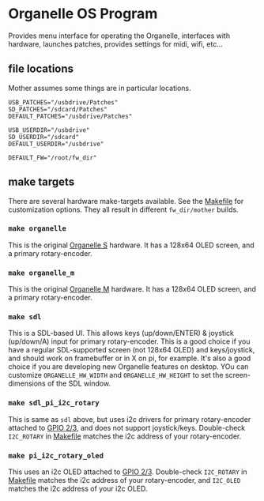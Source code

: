 # Organelle OS Program

Provides menu interface for operating the Organelle, interfaces with hardware, launches patches, provides settings for midi, wifi, etc...

## file locations

Mother assumes some things are in particular locations.

```
USB_PATCHES="/usbdrive/Patches"
SD_PATCHES="/sdcard/Patches"
DEFAULT_PATCHES="/usbdrive/Patches"

USB_USERDIR="/usbdrive"
SD_USERDIR="/sdcard"
DEFAULT_USERDIR="/usbdrive"

DEFAULT_FW="/root/fw_dir"
```

## make targets

There are several hardware make-targets available. See the [Makefile](./Makefile) for customization options. They all result in different `fw_dir/mother` builds.

### `make organelle`

This is the original [Organelle S](https://www.critterandguitari.com/organelle) hardware. It has a 128x64 OLED screen, and a primary rotary-encoder.


### `make organelle_m`

This is the original [Organelle M](https://www.critterandguitari.com/organelle) hardware. It has a 128x64 OLED screen, and a primary rotary-encoder.


### `make sdl`

This is a SDL-based UI. This allows keys (up/down/ENTER) & joystick (up/down/A) input for primary rotary-encoder. This is a good choice if you have a regular SDL-supported screen (not 128x64 OLED) and keys/joystick, and should work on framebuffer or in X on pi, for example. It's also a good choice if you are developing new Organelle features on desktop. YOu can customize `ORGANELLE_HW_WIDTH` and `ORGANELLE_HW_HEIGHT` to set the screen-dimensions of the SDL window.

### `make sdl_pi_i2c_rotary`

This is same as `sdl` above, but uses i2c drivers for primary rotary-encoder attached to [GPIO 2/3](https://pinout.xyz/pinout/i2c), and does not support joystick/keys. Double-check `I2C_ROTARY` in [Makefile](./Makefile) matches the i2c address of your rotary-encoder.

### `make pi_i2c_rotary_oled`

This uses an i2c OLED attached to [GPIO 2/3](https://pinout.xyz/pinout/i2c). Double-check `I2C_ROTARY` in [Makefile](./Makefile) matches the i2c address of your rotary-encoder, and `I2C_OLED` matches the i2c address of your i2c OLED.

